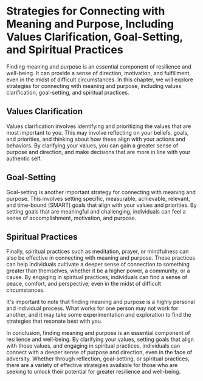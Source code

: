 Strategies for Connecting with Meaning and Purpose, Including Values Clarification, Goal-Setting, and Spiritual Practices
=================================================================================================================================================================

Finding meaning and purpose is an essential component of resilience and well-being. It can provide a sense of direction, motivation, and fulfillment, even in the midst of difficult circumstances. In this chapter, we will explore strategies for connecting with meaning and purpose, including values clarification, goal-setting, and spiritual practices.

Values Clarification
--------------------

Values clarification involves identifying and prioritizing the values that are most important to you. This may involve reflecting on your beliefs, goals, and priorities, and thinking about how these align with your actions and behaviors. By clarifying your values, you can gain a greater sense of purpose and direction, and make decisions that are more in line with your authentic self.

Goal-Setting
------------

Goal-setting is another important strategy for connecting with meaning and purpose. This involves setting specific, measurable, achievable, relevant, and time-bound (SMART) goals that align with your values and priorities. By setting goals that are meaningful and challenging, individuals can feel a sense of accomplishment, motivation, and purpose.

Spiritual Practices
-------------------

Finally, spiritual practices such as meditation, prayer, or mindfulness can also be effective in connecting with meaning and purpose. These practices can help individuals cultivate a deeper sense of connection to something greater than themselves, whether it be a higher power, a community, or a cause. By engaging in spiritual practices, individuals can find a sense of peace, comfort, and perspective, even in the midst of difficult circumstances.

It's important to note that finding meaning and purpose is a highly personal and individual process. What works for one person may not work for another, and it may take some experimentation and exploration to find the strategies that resonate best with you.

In conclusion, finding meaning and purpose is an essential component of resilience and well-being. By clarifying your values, setting goals that align with those values, and engaging in spiritual practices, individuals can connect with a deeper sense of purpose and direction, even in the face of adversity. Whether through reflection, goal-setting, or spiritual practices, there are a variety of effective strategies available for those who are seeking to unlock their potential for greater resilience and well-being.

